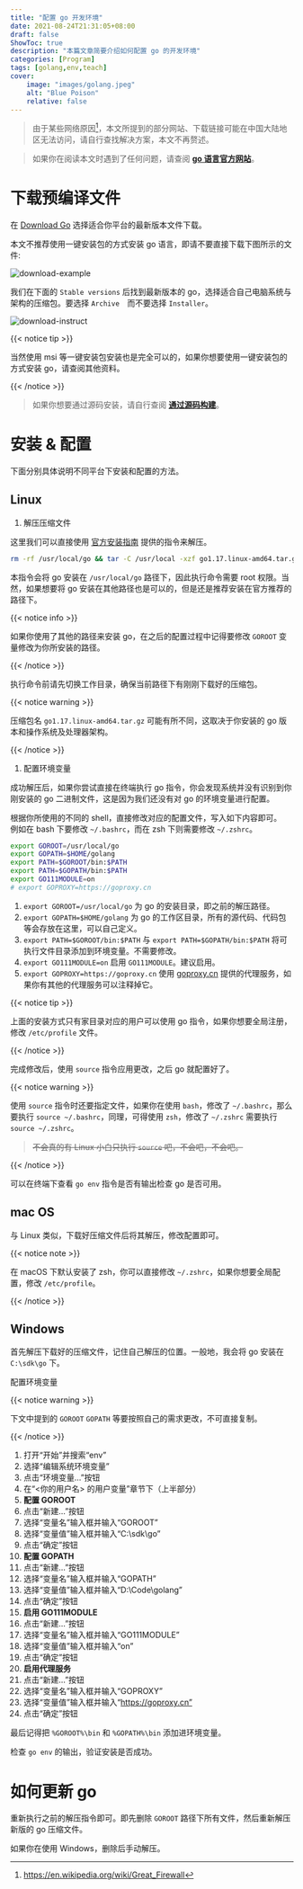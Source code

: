 ```yaml
---
title: "配置 go 开发环境"
date: 2021-08-24T21:31:05+08:00
draft: false
ShowToc: true
description: "本篇文章简要介绍如何配置 go 的开发环境"
categories: [Program]
tags: [golang,env,teach]
cover:
    image: "images/golang.jpeg"
    alt: "Blue Poison"
    relative: false
---
```


> 由于某些网络原因[^GFW]，本文所提到的部分网站、下载链接可能在中国大陆地区无法访问，请自行查找解决方案，本文不再赘述。

> 如果你在阅读本文时遇到了任何问题，请查阅 **[go 语言官方网站][go]**。

# 下载预编译文件

在 [Download Go][go-dl] 选择适合你平台的最新版本文件下载。

本文不推荐使用一键安装包的方式安装 go 语言，即请不要直接下载下图所示的文件:

![download-example](/images/go-env-setup-for-beginner/featured-download.png)

我们在下面的 `Stable versions` 后找到最新版本的 go，选择适合自己电脑系统与架构的压缩包。要选择 `Archive`　而不要选择 `Installer`。

![download-instruct](/images/go-env-setup-for-beginner/download-instruct.png)

{{< notice tip >}}

当然使用 msi 等一键安装包安装也是完全可以的，如果你想要使用一键安装包的方式安装 go，请查阅其他资料。

{{< /notice >}}

> 如果你想要通过源码安装，请自行查阅 **[通过源码构建][go-src]**。

# 安装 & 配置

下面分别具体说明不同平台下安装和配置的方法。

## Linux

1. 解压压缩文件

这里我们可以直接使用 [官方安装指南][go-install] 提供的指令来解压。

```bash
rm -rf /usr/local/go && tar -C /usr/local -xzf go1.17.linux-amd64.tar.gz
```

本指令会将 go 安装在 `/usr/local/go` 路径下，因此执行命令需要 root 权限。当然，如果想要将 go 安装在其他路径也是可以的，但是还是推荐安装在官方推荐的路径下。

{{< notice info >}}

如果你使用了其他的路径来安装 go，在之后的配置过程中记得要修改 `GOROOT` 变量修改为你所安装的路径。

{{< /notice >}}

执行命令前请先切换工作目录，确保当前路径下有刚刚下载好的压缩包。

{{< notice warning >}}

压缩包名 `go1.17.linux-amd64.tar.gz` 可能有所不同，这取决于你安装的 go 版本和操作系统及处理器架构。

{{< /notice >}}

1. 配置环境变量

成功解压后，如果你尝试直接在终端执行 go 指令，你会发现系统并没有识别到你刚安装的 go 二进制文件，这是因为我们还没有对 go 的环境变量进行配置。

根据你所使用的不同的 shell，直接修改对应的配置文件，写入如下内容即可。\
例如在 bash 下要修改 `~/.bashrc`，而在 zsh 下则需要修改 `~/.zshrc`。

```bash
export GOROOT=/usr/local/go
export GOPATH=$HOME/golang
export PATH=$GOROOT/bin:$PATH
export PATH=$GOPATH/bin:$PATH
export GO111MODULE=on
# export GOPROXY=https://goproxy.cn
```

1. `export GOROOT=/usr/local/go` 为 go 的安装目录，即之前的解压路径。
2. `export GOPATH=$HOME/golang` 为 go 的工作区目录，所有的源代码、代码包等会存放在这里，可以自己定义。
3. `export PATH=$GOROOT/bin:$PATH` 与 `export PATH=$GOPATH/bin:$PATH` 将可执行文件目录添加到环境变量。不需要修改。
4. `export GO111MODULE=on` 启用 `GO111MODULE`。建议启用。
5. `export GOPROXY=https://goproxy.cn` 使用 [goproxy.cn](https://goproxy.cn/) 提供的代理服务，如果你有其他的代理服务可以注释掉它。

{{< notice tip >}}

上面的安装方式只有家目录对应的用户可以使用 go 指令，如果你想要全局注册，修改 `/etc/profile` 文件。

{{< /notice >}}

完成修改后，使用 `source` 指令应用更改，之后 go 就配置好了。

{{< notice warning >}}

使用 `source` 指令时还要指定文件，如果你在使用 `bash`，修改了 `~/.bashrc`，那么要执行 `source ~/.bashrc`，同理，可得使用 `zsh`，修改了 `~/.zshrc` 需要执行 `source ~/.zshrc`。

> ~~不会真的有 Linux 小白只执行 `source` 吧，不会吧，不会吧。~~

{{< /notice >}}

可以在终端下查看 `go env` 指令是否有输出检查 go 是否可用。

## mac OS

与 Linux 类似，下载好压缩文件后将其解压，修改配置即可。

{{< notice note >}}

在 macOS 下默认安装了 zsh，你可以直接修改 `~/.zshrc`，如果你想要全局配置，修改 `/etc/profile`。

{{< /notice >}}

## Windows

首先解压下载好的压缩文件，记住自己解压的位置。一般地，我会将 go 安装在 `C:\sdk\go` 下。

配置环境变量

{{< notice warning >}}

下文中提到的 `GOROOT` `GOPATH` 等要按照自己的需求更改，不可直接复制。

{{< /notice >}}

1. 打开“开始”并搜索“env”
2. 选择“编辑系统环境变量”
3. 点击“环境变量…”按钮
4. 在“<你的用户名> 的用户变量”章节下（上半部分）
5. **配置 GOROOT**
6. 点击“新建…”按钮
7. 选择“变量名”输入框并输入“GOROOT”
8. 选择“变量值”输入框并输入“C:\sdk\go”
9. 点击“确定”按钮
10. **配置 GOPATH**
11. 点击“新建…”按钮
12. 选择“变量名”输入框并输入“GOPATH”
13. 选择“变量值”输入框并输入“D:\Code\golang”
14. 点击“确定”按钮
15. **启用 GO111MODULE**
16. 点击“新建…”按钮
17. 选择“变量名”输入框并输入“GO111MODULE”
18. 选择“变量值”输入框并输入“on”
19. 点击“确定”按钮
20. **启用代理服务**
21. 点击“新建…”按钮
22. 选择“变量名”输入框并输入“GOPROXY”
23. 选择“变量值”输入框并输入“https://goproxy.cn”
24. 点击“确定”按钮

最后记得把 `%GOROOT%\bin` 和 `%GOPATH%\bin` 添加进环境变量。

检查 `go env` 的输出，验证安装是否成功。

# 如何更新 go

重新执行之前的解压指令即可。即先删除 `GOROOT` 路径下所有文件，然后重新解压新版的 go 压缩文件。

如果你在使用 Windows，删除后手动解压。


[go]: https://golang.org/
[go-dl]: https://golang.org/dl/
[go-src]: https://golang.org/doc/install/source
[go-install]: https://golang.org/doc/install

[^GFW]: https://en.wikipedia.org/wiki/Great_Firewall
